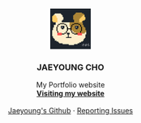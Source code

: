 <!-- PROJECT LOGO -->
<br />
<p align="center">
  <a href="https://github.com/chotravis87/jaeyoungcho">
    <img src="/static/images/logo.jpg" alt="Logo" width="80" height="80">
  </a>

  <h3 align="center">JAEYOUNG CHO</h3>

  <p align="center">
    My Portfolio website
    <br />
    <a href="https://www.jaeyoungcho.com/"><strong>Visiting my website</strong></a>
    <br />
    <br />
    <a href="https://github.com/chotravis87/">Jaeyoung's Github</a>
    ·
    <a href="https://github.com/chotravis87/jaeyoungcho/issues">Reporting Issues</a>
  </p>
</p>
